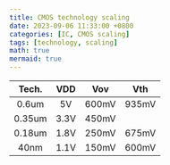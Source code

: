 ```yaml
---
title: CMOS technology scaling
date: 2023-09-06 11:33:00 +0800
categories: [IC, CMOS scaling]
tags: [technology, scaling]
math: true
mermaid: true
---
```




|  Tech.  |  VDD  |  Vov  |  Vth  |
|  :---:  |  :---:  |  :---:  |  :---:  |
|  0.6um  |  5V  |  600mV  |  935mV  |
|  0.35um | 3.3V |  450mV  |         |
|  0.18um | 1.8V |  250mV  |  675mV  |
|   40nm  | 1.1V |  150mV  |  600mV  |










